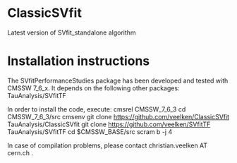 # ClassicSVfit
Latest version of SVfit_standalone algorithm

# Installation instructions
The SVfitPerformanceStudies package has been developed and tested with CMSSW 7_6_x.
It depends on the following other packages:
	TauAnalysis/SVfitTF

In order to install the code, execute:
	cmsrel CMSSW_7_6_3
	cd CMSSW_7_6_3/src
	cmsenv
	git clone https://github.com/veelken/ClassicSVfit TauAnalysis/ClassicSVfit
	git clone https://github.com/veelken/SVfitTF TauAnalysis/SVfitTF
	cd $CMSSW_BASE/src
	scram b -j 4

In case of compilation problems, please contact christian.veelken AT cern.ch .

